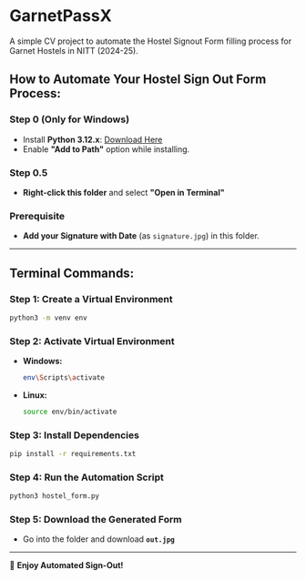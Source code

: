 # GarnetPassX
A simple CV project to automate the Hostel Signout Form filling process for Garnet Hostels in NITT (2024-25).

## How to Automate Your Hostel Sign Out Form Process:

### Step 0 (Only for Windows)  
- Install **Python 3.12.x**: [Download Here](https://www.python.org/downloads/release/python-3129/)  
- Enable **"Add to Path"** option while installing.  

### Step 0.5  
- **Right-click this folder** and select **"Open in Terminal"**  

### Prerequisite  
- **Add your Signature with Date** (as `signature.jpg`) in this folder.  

---

## Terminal Commands:

### Step 1: Create a Virtual Environment  
```sh
python3 -m venv env
```

### Step 2: Activate Virtual Environment  
- **Windows:**  
  ```sh
  env\Scripts\activate
  ```
- **Linux:**  
  ```sh
  source env/bin/activate
  ```

### Step 3: Install Dependencies  
```sh
pip install -r requirements.txt
```

### Step 4: Run the Automation Script  
```sh
python3 hostel_form.py
```

### Step 5: Download the Generated Form  
- Go into the folder and download **`out.jpg`**  

---

🚀 **Enjoy Automated Sign-Out!**
